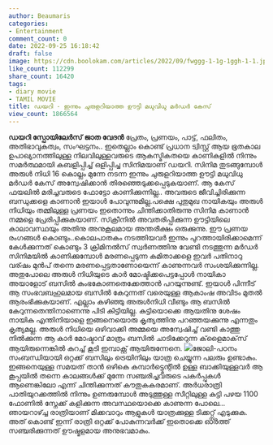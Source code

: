 ```yaml
---
author: Beaumaris
categories:
- Entertainment
comment_count: 0
date: 2022-09-25 16:18:42
draft: false
image: https://cdn.boolokam.com/articles/2022/09/fwggg-1-1g-1ggh-1-1.jpg
like_count: 112299
share_count: 16420
tags:
- diary movie
- TAMIL MOVIE
title: ഡയറി - ഇന്നും ചുരുളറിയാത്ത ഊട്ടി മധുവിധു മർഡർ കേസ്
view_count: 1866564
---
```


**ഡയറി സ്പോയിലേർസ്** **ജാത വേദൻ** പ്രേതം, പ്രണയം, പാട്ട്, ഫലിതം, അതിഭാവുകത്വം, സംഘട്ടനം.. ഇതെല്ലാം കൊണ്ട് പ്രധാന ട്വിസ്റ്റ് ആയ ഭൂതകാല ഉപാഖ്യാനത്തിലുള്ള നിലവിലുള്ളവരുടെ ആകസ്മികതയെ കാണികളിൽ നിന്നും സമർത്ഥമായി കബളിപ്പിച്ച്‌ ഒളിപ്പിച്ച സിനിമയാണ് ഡയറി. സിനിമ തുടങ്ങുമ്പോൾ അരുൾ നിധി 16 കൊല്ലം മുന്നേ നടന്ന ഇന്നും ചുരുളറിയാത്ത ഊട്ടി മധുവിധു മർഡർ കേസ് അന്വേഷിക്കാൻ തിരഞ്ഞെടുക്കപ്പെടുകയാണ്. ആ കേസ് ഫയലിൽ മരിച്ചവരുടെ ഫോട്ടോ കാണിക്കുന്നില്ല.. അവരുടെ ജീവിച്ചിരിക്കുന്ന ബന്ധുക്കളെ കാണാൻ ഇയാൾ പോവുന്നുമില്ല.പക്ഷെ പുതുമുഖ നായികയും അരുൾ നിധിയും തമ്മിലുള്ള പ്രണയം ഇതൊന്നും ചിന്തിക്കാതിരുന്നു സിനിമ കാണാൻ നമ്മളെ പ്രേരിപ്പിക്കുകയാണ്. സ്‌ക്രീനിൽ അവതരിപ്പിക്കുന്ന ഊട്ടിയിലെ കാലാവസ്ഥയും അതിനു അനുകൂലമായ അന്തരീക്ഷം ഒരുക്കുന്നു. ഈ പ്രണയ രംഗങ്ങൾ കൊണ്ടും..കൊലപാതകം നടത്തിയവർ ഇന്നും പുറത്തായിരിക്കാമെന്ന് കേൾക്കുന്നത് കൊണ്ടും 3 ക്രിമിനൽസ് സ്വർണത്തിനു വേണ്ടി നടത്തുന്ന മർഡർ സിനിമയിൽ കാണിക്കുമ്പോൾ മരണപ്പെടുന്ന കമിതാക്കളെ ഇവർ പതിനാറു വര്ഷം മുൻപ് തന്നെ മരണപ്പെട്ടതാണോയെന്ന് കാണുന്നവർ സംശയിക്കുന്നില്ല. അതുപോലെ അരുൾ നിധിയുടെ കാർ മോഷ്ടിക്കപെട്ടപ്പോൾ നായികാ അയാളോട് ബസിൽ കുംഭകോണതെക്കേത്താൻ പറയുന്നുണ്ട്. ഇയാൾ പിന്നീട് ആ സംഭവബഹുലമായ ബസിൽ കേറുന്നത് വരെയുള്ള ആകാംഷ അവിടം മുതൽ ആരംഭിക്കുകയാണ്. എല്ലാം കഴിഞ്ഞു അരുൾനിധി വീണ്ടും ആ ബസിൽ കേറുന്നതെന്തിനാണെന്നു പിടി കിട്ടിയില്ല. കുട്ടിയൊക്കെ ആയതിനു ശേഷം നായിക എന്തിനിയാളെ ഇങ്ങനെയൊരു കൃത്യത്തിനു പറഞ്ഞയക്കുന്നു എന്നതും കൃത്യമല്ല. അരുൾ നിധിയെ ഒഴിവാക്കി അമ്മയെ അന്വേഷിച്ച് വണ്ടി കാത്തു നിൽക്കുന്ന ആ കാർ മോഷ്ടാവ് മാത്രം ബസിൽ ചാടിക്കേറുന്ന ക്‌ളൈമാക്‌സ് ആയിരുന്നെങ്കിൽ കുറച്ച് കൂടി ഇമ്പാക്റ്റ് ആയിരുന്നേനെ. ![](https://cdn.boolokam.com/articles/2022/09/fwggg-1-1g-1ggh-1-1.jpg)ജോലി-പഠനം സംബന്ധിയായി ഒറ്റക്ക് ബസിലും ട്രെയിനിലും യാത്ര ചെയ്യുന്ന പലരും ഉണ്ടാകും. ഇങ്ങനെയുള്ള സമയത് താൻ ഒഴികെ കമ്പാർട്ട്മെന്റിൽ ഉള്ള ബാക്കിയുള്ളവർ ആ കൂപ്പയിൽ തന്നെ കാലങ്ങൾക്ക് മുന്നേ സഞ്ചരിച്ചവരുടെ പകർപ്പുകൾ ആണെങ്കിലോ എന്ന് ചിന്തിക്കുന്നത് കൗതുകകരമാണ്. അർധരാത്രി പാതിയുറക്കത്തിൽ നിന്നും ഉണരുമ്പോൾ അടുത്തുള്ള സീറ്റിലുള്ള കുട്ടി പഴയ 1100 ഫോണിൽ സ്നേക്ക് കളിക്കുന്ന അവസ്ഥയൊക്കെ കാണുന്ന പോലെ... ഞായറാഴ്ച്ച രാത്രിയാണ് മിക്കവാറും ആളുകൾ യാത്രക്കുള്ള ടിക്കറ്റ്സ് എടുക്കുക. അത് കൊണ്ട് ഇന്ന് രാത്രി ഒറ്റക്ക് പോകുന്നവർക്ക് ഇതൊക്കെ ഓർത്ത് സഞ്ചരിക്കുന്നത് ഊഷ്മളമായ അനുഭവമാകും.